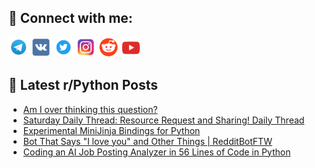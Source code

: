 ## 🔎 Connect with me:
[<img src="https://github.com/bullbesh/bullbesh/blob/main/images/Telegram.png" width="32" height="32" />](https://t.me/bullbesh)
[<img src="https://github.com/bullbesh/bullbesh/blob/main/images/VK.png" width="32" height="32" />](https://vk.com/bullbesh)
[<img src="https://github.com/bullbesh/bullbesh/blob/main/images/Twitter.png" width="32" height="32" />](https://twitter.com/bullbesh1)
[<img src="https://github.com/bullbesh/bullbesh/blob/main/images/Instagram.png" width="32" height="32" />](https://www.instagram.com/bullbesh)
[<img src="https://github.com/bullbesh/bullbesh/blob/main/images/Reddit.png" width="32" height="32" />](https://www.reddit.com/user/bullbesh)
[<img src="https://github.com/bullbesh/bullbesh/blob/main/images/YouTube.png" width="32" height="32" />](https://www.youtube.com/channel/UCtfjRs6uzgq5mfm8S06WTcg)

## 📕 Latest r/Python Posts
<!-- BLOG-POST-LIST:START -->
- [Am I over thinking this question?](https://www.reddit.com/r/Python/comments/10hde5l/am_i_over_thinking_this_question/)
- [Saturday Daily Thread: Resource Request and Sharing! Daily Thread](https://www.reddit.com/r/Python/comments/10hdaol/saturday_daily_thread_resource_request_and/)
- [Experimental MiniJinja Bindings for Python](https://www.reddit.com/r/Python/comments/10hcmdj/experimental_minijinja_bindings_for_python/)
- [Bot That Says &quot;I love you&quot; and Other Things | RedditBotFTW](https://www.reddit.com/r/Python/comments/10hccir/bot_that_says_i_love_you_and_other_things/)
- [Coding an AI Job Posting Analyzer in 56 Lines of Code in Python](https://www.reddit.com/r/Python/comments/10hbeg0/coding_an_ai_job_posting_analyzer_in_56_lines_of/)
<!-- BLOG-POST-LIST:END -->
